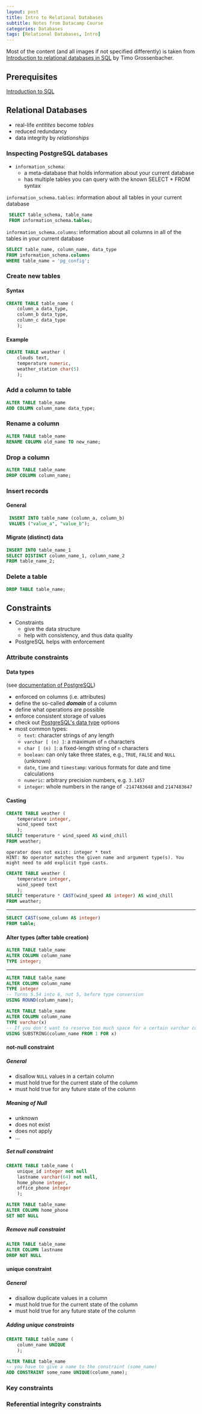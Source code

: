 ```yaml
---
layout: post
title: Intro to Relational Databases
subtitle: Notes from Datacamp Course
categories: Databases
tags: [Relational Databases, Intro]
---
```


Most of the content (and all images if not specified differently) is taken from [Introduction to relational databases in SQL](https://campus.datacamp.com/courses/introduction-to-relational-databases-in-sql) by Timo Grossenbacher.

## Prerequisites

[Introduction to SQL](https://www.datacamp.com/courses/introduction-to-sql)

## Relational Databases

- real-life *entitites* become *tables*
- reduced redundancy
- data integrity by *relationships*

### Inspecting PostgreSQL databases

- `information_schema`: 
    - a meta-database that holds information about your current database
    - has multiple tables you can query with the known SELECT * FROM syntax

`information_schema.tables`: information about all tables in your current database

```SQL
 SELECT table_schema, table_name 
 FROM information_schema.tables;
```

`information_schema.columns`: information about all columns in all of the tables in your current database

```SQL
SELECT table_name, column_name, data_type 
FROM information_schema.columns
WHERE table_name = 'pg_config';
```

### Create new tables
#### Syntax

```SQL
CREATE TABLE table_name (
    column_a data_type,
    column_b data_type,
    column_c data_type
    );
```
#### Example

```SQL
CREATE TABLE weather (
    clouds text, 
    temperature numeric, 
    weather_station char(5)
    );
```
### Add a column to table

```SQL
ALTER TABLE table_name
ADD COLUMN column_name data_type;
```

### Rename a column

```SQL
ALTER TABLE table_name
RENAME COLUMN old_name TO new_name;
```

### Drop a column

```SQL
ALTER TABLE table_name
DROP COLUMN column_name;
```

### Insert records
#### General

```SQL
 INSERT INTO table_name (column_a, column_b) 
 VALUES ("value_a", "value_b");
```

#### Migrate (distinct) data

```SQL
INSERT INTO table_name_1
SELECT DISTINCT column_name_1, column_name_2
FROM table_name_2;
```

### Delete a table

```SQL
DROP TABLE table_name;
```

## Constraints

- Constraints
    - give the data structure
    - help with consistency, and thus data quality
- PostgreSQL helps with enforcement

### Attribute constraints

#### Data types

(see [documentation of PostgreSQL](https://www.postgresql.org/docs/10/datatype.html))

- enforced on columns (i.e. attributes)
- define the so-called ***domain*** of a column
- define what operations are possible
- enforce consistent storage of values
- check out [PostgreSQL's data type](https://www.postgresql.org/docs/10/datatype.html) options
- most common types:
    - `text`: character strings of any length
    - `varchar [ (n) ]`: a maximum of `n` characters
    - `char [ (n) ]`: a fixed-length string of `n` characters
    - `boolean`: can only take three states, e.g., `TRUE`, `FALSE` and `NULL` (unknown)
    - `date`, `time` and `timestamp`: various formats for date and time calculations
    - `numeric`: arbitrary precision numbers, e.g. `3.1457`
    - `integer`: whole numbers in the range of `-2147483648` and `2147483647`

#### Casting

```SQL
CREATE TABLE weather ( 
    temperature integer,
    wind_speed text
    );
SELECT temperature * wind_speed AS wind_chill
FROM weather;
```

```OUTPUT
operator does not exist: integer * text
HINT: No operator matches the given name and argument type(s). You might need to add explicit type casts.
```

```SQL
CREATE TABLE weather ( 
    temperature integer,
    wind_speed text
    );
SELECT temperature * CAST(wind_speed AS integer) AS wind_chill
FROM weather;
```
<hr>

```SQL
SELECT CAST(some_column AS integer)
FROM table;
```

#### Alter types (after table creation)

```SQL
ALTER TABLE table_name
ALTER COLUMN column_name
TYPE integer;
```
<hr>

```SQL
ALTER TABLE table_name
ALTER COLUMN column_name
TYPE integer
-- Turns 5.54 into 6, not 5, before type conversion
USING ROUND(column_name);
```

```SQL
ALTER TABLE table_name
ALTER COLUMN column_name
TYPE varchar(x)
-- If you don't want to reserve too much space for a certain varchar column, you can truncate the values before converting its type
USING SUBSTRING(column_name FROM 1 FOR x)
```

#### not-null constraint
##### General

- disallow `NULL` values in a certain column
- must hold true for the current state of the column
- must hold true for any future state of the column

##### Meaning of Null

- unknown
- does not exist
- does not apply
- ...

##### Set null constraint

```SQL
CREATE TABLE table_name (
    unique_id integer not null
    lastname varchar(64) not null,
    home_phone integer,
    office_phone integer
    );
```

```SQL
ALTER TABLE table_name
ALTER COLUMN home_phone
SET NOT NULL
```

##### Remove null constraint

```SQL
ALTER TABLE table_name
ALTER COLUMN lastname
DROP NOT NULL
```

#### unique constraint

##### General

- disallow duplicate values in a column
- must hold true for the current state of the column
- must hold true for any future state of the column

##### Adding unique constraints

```SQL
CREATE TABLE table_name (
    column_name UNIQUE
    );
```

```SQL
ALTER TABLE table_name
-- you have to give a name to the constraint (some_name)
ADD CONSTRAINT some_name UNIQUE(column_name);
```

### Key constraints



### Referential integrity constraints
